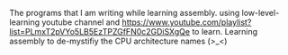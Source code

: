 The programs that I am writing while learning assembly.
using low-level-learning youtube channel and https://www.youtube.com/playlist?list=PLmxT2pVYo5LB5EzTPZGfFN0c2GDiSXgQe to learn.
Learning assembly to de-mystifiy the CPU architecture names (>_<)
